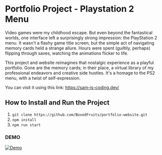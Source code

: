 # Portfolio Project - Playstation 2 Menu
Video games were my childhood escape. But even beyond the fantastical worlds, one interface left a surprisingly strong impression: the PlayStation 2 menu. It wasn't a flashy game title screen, but the simple act of navigating memory cards held a strange allure. Hours were spent (guiltily, perhaps) flipping through saves, watching the animations flicker to life.

This project and website reimagines that nostalgic experience as a playful portfolio. Gone are the memory cards; in their place, a virtual library of my professional endeavors and creative side hustles. It's a homage to the PS2 menu, with a twist of self-expression.

You can visit it using this link: https://sam-is-coding.dev/

## How to Install and Run the Project
1) `git clone https://github.com/BoxedFruits/portfolio-website.git`
2) `npm install`
3) `npm run start`

### DEMO
[![Demo](http://img.youtube.com/vi/uiwImTQxZ18/0.jpg)](http://www.youtube.com/watch?v=uiwImTQxZ18 "Demo")